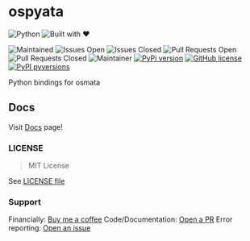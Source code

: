 # ospyata

![Python](https://ForTheBadge.com/images/badges/made-with-python.svg)
![Built with :heart:](https://ForTheBadge.com/images/badges/built-with-love.svg)

![Maintained](https://img.shields.io/badge/Maintained%3F-yes-green.svg)
![Issues Open](https://img.shields.io/github/issues/aerocyber/ospyata.svg)
![Issues Closed](https://img.shields.io/github/issues-closed/aerocyber/ospyata.svg)
![Pull Requests Open](https://img.shields.io/github/issues-pr/aerocyber/ospyata.svg)
![Pull Requests Closed](https://img.shields.io/github/issues-pr-closed/aerocyber/ospyata)
![Maintainer](https://img.shields.io/badge/maintainer-aerocyber-blue)
[![PyPi version](https://badgen.net/pypi/v/ospyata/)](https://pypi.com/project/ospyata)
[![GitHub license](https://badgen.net/github/license/aerocyber/ospyata)](https://github.com/aerocyber/ospyata/blob/master/LICENSE)
[![PyPI pyversions](https://img.shields.io/pypi/pyversions/ospyata.svg)](https://pypi.python.org/pypi/ospyata/)

Python bindings for osmata

## Docs

Visit [Docs](https://aerocyber.github.io/ospyata/docs/) page!

### LICENSE

> MIT License

See [LICENSE file](https://github.com/aerocyber/ospyata/blob/main/LICENSE)

### Support

Financially: [Buy me a coffee](https://www.buymeacoffee.com/aerocyber)
Code/Documentation: [Open a PR](https://github.com/aerocyber/ospyata/pulls)
Error reporting: [Open an issue](https://github.com/aerocyber/ospyata/issues)
